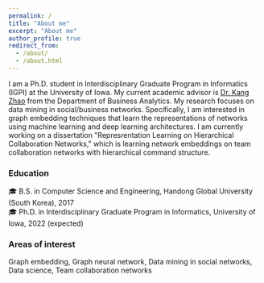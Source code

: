 ```yaml
---
permalink: /
title: "About me"
excerpt: "About me"
author_profile: true
redirect_from: 
  - /about/
  - /about.html
---
```

I am a Ph.D. student in Interdisciplinary Graduate Program in Informatics (IGPI) at the University of Iowa. My current academic advisor is [Dr. Kang Zhao](https://tippie.uiowa.edu/people/kang-zhao) from the Department of Business Analytics. My research focuses on data mining in social/business networks. Specifically, I am interested in graph embedding techniques that learn the representations of networks using machine learning and deep learning architectures. I am currently working on a dissertation "Represrentation Learning on Hierarchical Collaboration Networks," which is learning network embeddings on team collaboration networks with hierarchical command structure.

### Education
🎓 B.S. in Computer Science and Engineering, Handong Global University (South Korea), 2017 <br>
🎓 Ph.D. in Interdisciplinary Graduate Program in Informatics, University of Iowa, 2022 (expected)

### Areas of interest
Graph embedding, Graph neural network, Data mining in social networks, Data science, Team collaboration networks



